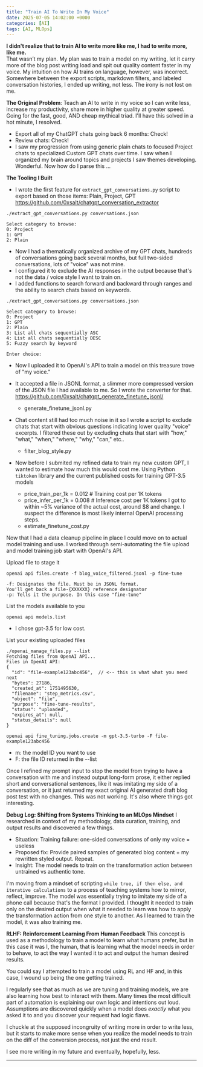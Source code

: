 ```yaml
---
title: "Train AI To Write In My Voice"
date: 2025-07-05 14:02:00 +0000
categories: [AI]
tags: [AI, MLOps]
---
```


**I didn't realize that to train AI to write more like me, I had to write more, like me.**  
That wasn’t my plan. My plan was to train a model on my writing, let it carry more of the blog post writing load and spit out quality content faster in my voice. My intuition on how AI trains on language, however, was incorrect. Somewhere between the export scripts, markdown filters, and labeled conversation histories, I ended up writing, not less. The irony is not lost on me.

**The Original Problem**: Teach an AI to write in my voice so I can write less, increase my productivity, share more in higher quality at greater speed. Going for the fast, good, AND cheap mythical triad. I'll have this solved in a hot minute, I resolved. 
- Export all of my ChatGPT chats going back 6 months: Check!
- Review chats: Check! 
- I saw my progression from using generic plain chats to focused Project chats to specialized Custom GPT chats over time. I saw when I organized my brain around topics and projects I saw themes developing. Wonderful. 
  Now how do I parse this ... 

**The Tooling I Built**
- I wrote the first feature for `extract_gpt_conversations.py` script to export based on those items: Plain, Project, GPT
https://github.com/0xsalt/chatgpt_conversation_extractor

```
./extract_gpt_conversations.py conversations.json

Select category to browse:
0: Project
1: GPT
2: Plain
```

- Now I had a thematically organized archive of my GPT chats, hundreds of conversations going back several months, but full two-sided conversations, lots of "voice" was not mine.
- I configured it to exclude the AI responses in the output because that's not the data / voice style I want to train on.
- I added functions to search forward and backward through ranges and the ability to search chats based on keywords.

```
./extract_gpt_conversations.py conversations.json

Select category to browse:
0: Project
1: GPT
2: Plain
3: List all chats sequentially ASC
4: List all chats sequentially DESC
5: Fuzzy search by keyword

Enter choice: 
```

- Now I uploaded it to OpenAI's API to train a model on this treasure trove of "my voice."
- It accepted a file in JSONL format, a slimmer more compressed version of the JSON file I had available to me. So I wrote the converter for that. 
https://github.com/0xsalt/chatgpt_generate_finetune_jsonl/
	- generate_finetune_jsonl.py

- Chat content still had too much noise in it so I wrote a script to exclude chats that start with obvious questions indicating lower quality "voice" excerpts. I filtered these out by excluding chats that start with "how," "what," "when," "where," "why," "can," etc..
	- filter_blog_style.py

- Now before I submited my refined data to train my new custom GPT, I wanted to estimate how much this would cost me. Using Python `tiktoken` library and the current published costs for training GPT-3.5 models
    - price_train_per_1k = 0.012  # Training cost per 1K tokens
    - price_infer_per_1k = 0.008  # Inference cost per 1K tokens
I got to within ~5% variance of the actual cost, around $8 and change. I suspect the difference is most likely internal OpenAI processing steps. 
	- estimate_finetune_cost.py

Now that I had a data cleanup pipeline in place I could move on to actual model training and use. I worked through semi-automating the file upload and model training job start with OpenAI's API. 

Upload file to stage it
```
openai api files.create -f blog_voice_filtered.jsonl -p fine-tune
```
	-f: Designates the file. Must be in JSONL format.
	You'll get back a file-{XXXXXX} reference designator
	-p: Tells it the purpose. In this case "fine-tune"

List the models available to you
```
openai api models.list
```
- I chose gpt-3.5 for low cost.

List your existing uploaded files
```
./openai_manage_files.py --list
Fetching files from OpenAI API...
Files in OpenAI API:
{
  "id": "file-example123abc456",  // <-- this is what what you need next
  "bytes": 27186,
  "created_at": 1751495630,
  "filename": "step_metrics.csv",
  "object": "file",
  "purpose": "fine-tune-results",
  "status": "uploaded",
  "expires_at": null,
  "status_details": null
}
```

```
openai api fine_tuning.jobs.create -m gpt-3.5-turbo -F file-example123abc456
```
- m: the model ID you want to use
- F: the file ID returned in the --list 

Once I refined my prompt input to stop the model from trying to have a conversation with me and instead output long-form prose, it either replied short and conversational sentences, like it was imitating my side of a conversation, or it just returned my exact original AI generated draft blog post test with no changes. This was not working. It's also where things got interesting. 

**Debug Log: Shifting from Systems Thinking to an MLOps Mindset**
I researched in context of my methodology, data curation, training, and output results and discovered a few things. 
- Situation: Training failure: one-sided conversations of only my voice = useless
- Proposed fix: Provide paired samples of generated blog content + my rewritten styled output. Repeat. 
- Insight: The model needs to train on the transformation action between untrained vs authentic tone. 

I'm moving from a mindset of scripting `while true, if then else, and iterative calculations` to a process of teaching systems how to mirror, reflect, improve.  The model was essentially trying to imitate my side of a phone call because that's the format I provided. I thought it needed to train only on the desired output when what it needed to learn was how to apply the transformation action from one style to another. As I learned to train the model, it was also training me. 

**RLHF: Reinforcement Learning From Human Feedback**
This concept is used as a methodology to train a model to learn what humans prefer, but in this case it was I, the human, that is learning what the model needs in order to behave, to act the way I wanted it to act and output the human desired results. 

You could say I attempted to train a model using RL and HF and, in this case, I wound up being the one getting trained. 

I regularly see that as much as we are tuning and training models, we are also learning how best to interact with them. Many times the most difficult part of automation is explaining our own logic and intentions out loud. Assumptions are discovered quickly when a model does *exactly* what you asked it to and you discover your request had logic flaws. 

I chuckle at the supposed incongruity of writing more in order to write less, but it starts to make more sense when you realize the model needs to train on the diff of the conversion process, not just the end result. 

I see more writing in my future and eventually, hopefully, less. 

---
